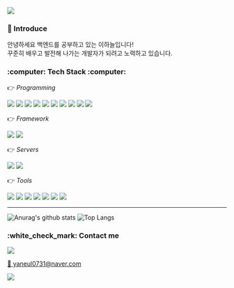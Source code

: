 <img src="https://capsule-render.vercel.app/api?type=waving&color=BBE1F9&height=200&section=header&text=Haneul%20Lee&fontSize=70&fontColor=F5F9FB&fontAlign=50&fontAlignY=40&stroke=A1A4A5&animation=fadeIn"/>
<h3> 🙋 Introduce</h3>

안녕하세요 백엔드를 공부하고 있는 이하늘입니다! <br/>꾸준히 배우고 발전해 나가는 개발자가 되려고 노력하고 있습니다.


<h3> :computer: Tech Stack :computer: </h3>    

:point_right: *Programming*    

<img src="https://img.shields.io/badge/Java-007396?style=flat&logo=JAVA&logoColor=white"/> <img src="https://img.shields.io/badge/C-A8B9CC?style=flat&logo=C&logoColor=white"/> <img src="https://img.shields.io/badge/Python-3776AB?style=flat&logo=Python&logoColor=white"/> <img src="https://img.shields.io/badge/HTML5-E34F26?style=flat&logo=HTML5&logoColor=white"/> <img src="https://img.shields.io/badge/CSS-1572B6?style=flat&logo=CSS3&logoColor=white"/> <img src="https://img.shields.io/badge/JavaScript-F7DF1E?style=flat&logo=JavaScript&logoColor=white"/> <img src="https://img.shields.io/badge/PHP-777BB4?style=flat&logo=PHP&logoColor=white"/> <img src="https://img.shields.io/badge/MySQL-4479A1?style=flat&logo=MySQL&logoColor=white"/> <img src="https://img.shields.io/badge/MariaDB-003545?style=flat&logo=MariaDB&logoColor=white"/> <img src="https://img.shields.io/badge/SQLite-003B57?style=flat&logo=SQLite&logoColor=white"/> 




:point_right: *Framework*

<img src="https://img.shields.io/badge/Spring-6DB33F?style=flat&logo=Spring&logoColor=white"/> <img src="https://img.shields.io/badge/Bootstrap-7952B3?style=flat&logo=Bootstrap&logoColor=white"/>



:point_right: *Servers*   

<img src="https://img.shields.io/badge/Apache-D22128?style=flat&logo=Apache&logoColor=white"/> <img src="https://img.shields.io/badge/Apache%20Tomcat-F8DC75?style=flat&logo=Apache%20Tomcat&logoColor=white"/>


:point_right: *Tools*    

<img src="https://img.shields.io/badge/Eclipse%20IDE-2C2255?style=flat&logo=Eclipse%20IDE&logoColor=white"/> <img src="https://img.shields.io/badge/VISUAL%20STUDIO-5C2D91?style=flat&logo=VISUAL%20STUDIO&logoColor=white"/> <img src="https://img.shields.io/badge/VISUAL%20STUDIO%20CODE-007ACC?style=flat&logo=VISUAL%20STUDIO%20CODE&logoColor=white"/> <img src="https://img.shields.io/badge/PyCharm-000000?style=flat&logo=PyCharm&logoColor=white"/> <img src="https://img.shields.io/badge/ANDROID%20STUDIO-3DDC84?style=flat&logo=ANDROID%20STUDIO&logoColor=white"/> <img src="https://img.shields.io/badge/GitHub-181717?style=flat&logo=GitHub&logoColor=white"/> <img src="https://img.shields.io/badge/phpMyAdmin-6C78AF?style=flat&logo=phpMyAdmin&logoColor=white"/> 



<hr/>


![Anurag's github stats](https://github-readme-stats.vercel.app/api?username=yaneul&show_icons=true) ![Top Langs](https://github-readme-stats.vercel.app/api/top-langs/?username=yaneul&layout=compact)


<h3>:white_check_mark: Contact me</h3>
<a href="https://www.instagram.com/neul_31/"><img src="https://img.shields.io/badge/Instagram-E4405F?style=flat&logo=Instagram&logoColor=white"/></a>

<a href="yaneul0731@naver.com"> 📧 yaneul0731@naver.com </a>



<img src="https://capsule-render.vercel.app/api?type=waving&color=BBE1F9&height=100&section=footer&Emation=fadeIn" />
